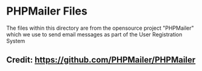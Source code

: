# PHPMailer Files

The files within this directory are from the opensource project "PHPMailer" which we use to send email
messages as part of the User Registration System

## Credit: https://github.com/PHPMailer/PHPMailer